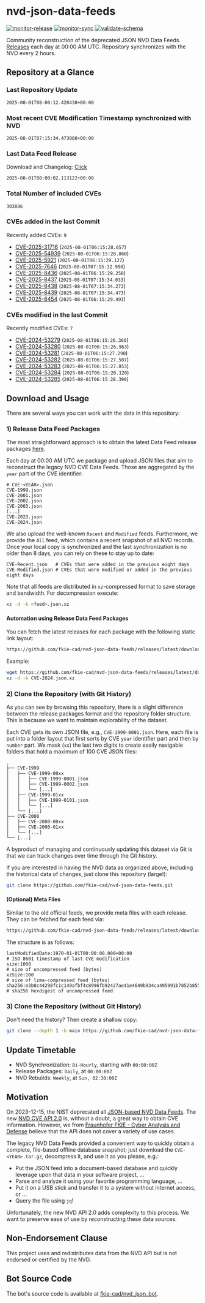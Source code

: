 # nvd-json-data-feeds

[![monitor-release](https://github.com/fkie-cad/nvd-json-data-feeds/actions/workflows/monitor_release.yml/badge.svg)](https://github.com/fkie-cad/nvd-json-data-feeds/actions/workflows/monitor_release.yml)
[![monitor-sync](https://github.com/fkie-cad/nvd-json-data-feeds/actions/workflows/monitor_sync.yml/badge.svg)](https://github.com/fkie-cad/nvd-json-data-feeds/actions/workflows/monitor_sync.yml)
[![validate-schema](https://github.com/fkie-cad/nvd-json-data-feeds/actions/workflows/validate_schema.yml/badge.svg)](https://github.com/fkie-cad/nvd-json-data-feeds/actions/workflows/validate_schema.yml)

Community reconstruction of the deprecated JSON NVD Data Feeds.
[Releases](https://github.com/fkie-cad/nvd-json-data-feeds/releases/latest) each day at 00:00 AM UTC.
Repository synchronizes with the NVD every 2 hours.

## Repository at a Glance

### Last Repository Update

```plain
2025-08-01T08:00:12.420438+00:00
```

### Most recent CVE Modification Timestamp synchronized with NVD

```plain
2025-08-01T07:15:34.473000+00:00
```

### Last Data Feed Release

Download and Changelog: [Click](https://github.com/fkie-cad/nvd-json-data-feeds/releases/latest)

```plain
2025-08-01T00:00:02.113122+00:00
```

### Total Number of included CVEs

```plain
303886
```

### CVEs added in the last Commit

Recently added CVEs: `9`

- [CVE-2025-31716](CVE-2025/CVE-2025-317xx/CVE-2025-31716.json) (`2025-08-01T06:15:28.657`)
- [CVE-2025-54939](CVE-2025/CVE-2025-549xx/CVE-2025-54939.json) (`2025-08-01T06:15:28.860`)
- [CVE-2025-5921](CVE-2025/CVE-2025-59xx/CVE-2025-5921.json) (`2025-08-01T06:15:29.127`)
- [CVE-2025-7646](CVE-2025/CVE-2025-76xx/CVE-2025-7646.json) (`2025-08-01T07:15:32.990`)
- [CVE-2025-8436](CVE-2025/CVE-2025-84xx/CVE-2025-8436.json) (`2025-08-01T06:15:29.250`)
- [CVE-2025-8437](CVE-2025/CVE-2025-84xx/CVE-2025-8437.json) (`2025-08-01T07:15:34.033`)
- [CVE-2025-8438](CVE-2025/CVE-2025-84xx/CVE-2025-8438.json) (`2025-08-01T07:15:34.273`)
- [CVE-2025-8439](CVE-2025/CVE-2025-84xx/CVE-2025-8439.json) (`2025-08-01T07:15:34.473`)
- [CVE-2025-8454](CVE-2025/CVE-2025-84xx/CVE-2025-8454.json) (`2025-08-01T06:15:29.493`)


### CVEs modified in the last Commit

Recently modified CVEs: `7`

- [CVE-2024-53279](CVE-2024/CVE-2024-532xx/CVE-2024-53279.json) (`2025-08-01T06:15:26.360`)
- [CVE-2024-53280](CVE-2024/CVE-2024-532xx/CVE-2024-53280.json) (`2025-08-01T06:15:26.963`)
- [CVE-2024-53281](CVE-2024/CVE-2024-532xx/CVE-2024-53281.json) (`2025-08-01T06:15:27.290`)
- [CVE-2024-53282](CVE-2024/CVE-2024-532xx/CVE-2024-53282.json) (`2025-08-01T06:15:27.507`)
- [CVE-2024-53283](CVE-2024/CVE-2024-532xx/CVE-2024-53283.json) (`2025-08-01T06:15:27.853`)
- [CVE-2024-53284](CVE-2024/CVE-2024-532xx/CVE-2024-53284.json) (`2025-08-01T06:15:28.120`)
- [CVE-2024-53285](CVE-2024/CVE-2024-532xx/CVE-2024-53285.json) (`2025-08-01T06:15:28.390`)


## Download and Usage

There are several ways you can work with the data in this repository:

### 1) Release Data Feed Packages

The most straightforward approach is to obtain the latest Data Feed release packages [here](https://github.com/fkie-cad/nvd-json-data-feeds/releases/latest).

Each day at 00:00 AM UTC we package and upload JSON files that aim to reconstruct the legacy NVD CVE Data Feeds.
Those are aggregated by the `year` part of the CVE identifier:

```
# CVE-<YEAR>.json
CVE-1999.json
CVE-2001.json
CVE-2002.json
CVE-2003.json
[...]
CVE-2023.json
CVE-2024.json
```

We also upload the well-known `Recent` and `Modified` feeds.
Furthermore, we provide the `All` feed, which contains a recent snapshot of all NVD records.
Once your local copy is synchronized and the last synchronization is no older than 8 days, you can rely on these to stay up to date:

```plain
CVE-Recent.json   # CVEs that were added in the previous eight days
CVE-Modified.json # CVEs that were modified or added in the previous eight days
```

Note that all feeds are distributed in `xz`-compressed format to save storage and bandwidth.
For decompression execute:

```sh
xz -d -k <feed>.json.xz
```

#### Automation using Release Data Feed Packages

You can fetch the latest releases for each package with the following static link layout:

```sh
https://github.com/fkie-cad/nvd-json-data-feeds/releases/latest/download/CVE-<YEAR>.json.xz
```

Example:

```sh
wget https://github.com/fkie-cad/nvd-json-data-feeds/releases/latest/download/CVE-2024.json.xz
xz -d -k CVE-2024.json.xz
```

### 2) Clone the Repository (with Git History)

As you can see by browsing this repository, there is a slight difference between the release packages format and the repository folder structure.
This is because we want to maintain explorability of the dataset.

Each CVE gets its own JSON file, e.g., `CVE-1999-0001.json`.
Here, each file is put into a folder layout that first sorts by CVE `year` identifier part and then by `number` part.
We mask (`xx`) the last two digits to create easily navigable folders that hold a maximum of 100 CVE JSON files:

```plain
.
├── CVE-1999
│   ├── CVE-1999-00xx
│   │   ├── CVE-1999-0001.json
│   │   ├── CVE-1999-0002.json
│   │   └── [...]
│   ├── CVE-1999-01xx
│   │   ├── CVE-1999-0101.json
│   │   └── [...]
│   └── [...]
├── CVE-2000
│   ├── CVE-2000-00xx
│   ├── CVE-2000-01xx
│   └── [...]
└── [...]
```

A byproduct of managing and continuously updating this dataset via Git is that we can track changes over time through the Git history.

If you are interested in having the NVD data as organized above, including the historical data of changes, just clone this repository (large!):

```sh
git clone https://github.com/fkie-cad/nvd-json-data-feeds.git
```

#### (Optional) Meta Files

Similar to the old official feeds, we provide meta files with each release. They can be fetched for each feed via:

```sh
https://github.com/fkie-cad/nvd-json-data-feeds/releases/latest/download/CVE-<YEAR>.meta
```

The structure is as follows:

```plain
lastModifiedDate:1970-01-01T00:00:00.000+00:00                          # ISO 8601 timestamp of last CVE modification
size:1000                                                               # size of uncompressed feed (bytes)
xzSize:100                                                              # size of lzma-compressed feed (bytes)
sha256:e3b0c44298fc1c149afbf4c8996fb92427ae41e4649b934ca495991b7852b855 # sha256 hexdigest of uncompressed feed
```

### 3) Clone the Repository (without Git History)

Don't need the history? Then create a shallow copy:

```sh
git clone --depth 1 -b main https://github.com/fkie-cad/nvd-json-data-feeds.git
```


## Update Timetable

* NVD Synchronization: `Bi-Hourly`, starting with `00:00:00Z`
* Release Packages: `Daily`, at `00:00:00Z`
* NVD Rebuilds: `Weekly`, at `Sun, 02:30:00Z`


## Motivation

On 2023-12-15, the NIST deprecated all [JSON-based NVD Data Feeds](https://nvd.nist.gov/vuln/data-feeds#divRetirementBanner-1).
The new [NVD CVE API 2.0](https://nvd.nist.gov/developers/vulnerabilities) is, without a doubt, a great way to obtain CVE information.
However, we from [Fraunhofer FKIE - Cyber Analysis and Defense](https://www.fkie.fraunhofer.de/en/departments/cad.html) believe that the API does not cover a variety of use cases.

The legacy NVD Data Feeds provided a convenient way to quickly obtain a complete, file-based offline database snapshot; just download the `CVE-<YEAR>.tar.gz`, decompress it, and use it as you please, e.g.:

- Put the JSON feed into a document-based database and quickly leverage upon that data in your software project, ...
- Parse and analyze it using your favorite programming language, ...
- Put it on a USB stick and transfer it to a system without internet access, or ...
- Query the file using `jq`!

Unfortunately, the new NVD API 2.0 adds complexity to this process.
We want to preserve ease of use by reconstructing these data sources.

## Non-Endorsement Clause

This project uses and redistributes data from the NVD API but is not endorsed or certified by the NVD.

## Bot Source Code

The bot's source code is available at [fkie-cad/nvd\_json\_bot](https://github.com/fkie-cad/nvd_json_bot).